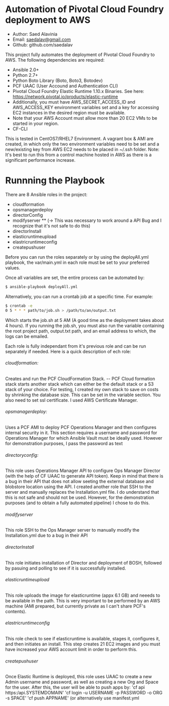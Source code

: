 # Automation of Pivotal Cloud Foundry deployment to AWS 
- Author: Saed Alavinia
- Email: saedalav@gmail.com
- Github: github.com/saedalav 

This project fully automates the deployment of Pivotal Cloud Foundry to AWS. The following dependencies are required: 
- Ansible 2.0+
- Python 2.7+
- Python Boto Library (Boto, Boto3, Botodev)
- PCF UAAC (User Accound and Authentication CLI) 
- Pivotal Cloud Foundry Elastic Runtime 1.10.x Binaries. See here: https://network.pivotal.io/products/elastic-runtime
- Additionally, you must have AWS_SECRET_ACCESS_ID and AWS_ACCESS_KEY environment variables set and a key for accessing EC2 instances in the desired region must be available.   
- Note that your AWS Account must allow more than 20 EC2 VMs to be started in your region. 
- CF-CLI 

This is tested in CentOS7/RHEL7 Environment. A vagrant box & AMI are created, in which only the two environment variables need to be set and a new/existing key from AWS EC2 needs to be placed in ~/.ssh folder. 
Note: It's best to run this from a control machine hosted in AWS as there is a significant performance increase. 


# Runnning the Playbook

There are 8 Ansible roles in the project: 
- cloudformation
- opsmanagerdeploy
- directorConfig
- modifyserver ** (-> This was necessary to work around a API Bug and I recognize that it's not safe to do this) 
- directorInstall
- elasticruntimeupload
- elastricruntimeconfig
- createpushuser

Before you can run the roles separately or by using the deployAll.yml playbook, the var/main.yml in each role must be set to your preferred values. 

Once all variables are set, the entire process can be automated by:

```sh
$ ansible-playbook deployAll.yml
```
 

Alternatively, you can run a crontab job at a specific time. For example: 

```sh
$ crontab -e
0 5 * * * path/to/job.sh > /path/to/an/output.txt
```

Which starts the job.sh at 5 AM (A good time as the deployment takes about 4 hours). If you running the job.sh, you must also run the variable containing the root project path, output.txt path, and an email address to which, the logs can be emailed. 


Each role is fully independant from it's previous role and can be run separately if needed. Here is a quick description of ech role: 


###### cloudformation: 
Creates and run the PCF CloudFormation Stack. 
 -- PCF Cloud formation stack starts another stack which can either be the default stack or a S3 stack of your choice. For testing, I created my own stack to save on costs by shrinking the database size. This can be set in the variable section. You also need to set ssl certificate. I used AWS Certificate Manager.
 
###### opsmanagerdeploy: 
Uses a PCF AMI to deploy PCF Operations Manager and then configures internal security in it. 
This section requires a username and password for Operations Manager for which Ansible Vault must be ideally used. However for demonstration purposes, I pass the password as text

###### directoryconfig: 
This role uses Operations Manager API to configure Ops Manager Director (with the help of CF UAAC to generate API token). Keep in mind that there is a bug in their API that does not allow seeting the external database and blobstore location using the API. I created another role that SSH to the server and manually replaces the Installation.yml file. I do understand that this is not safe and should not be used. However, for the demonstration purposes (and to obtain a fully automated pipeline) I chose to do this. 

###### modifyserver
This role SSH to the Ops Manager server to manually modify the Installation.yml due to a bug in their API

###### directorInstall
This role initiates installation of Director and deployment of BOSH, followed by pasuing and polling to see if it is successfully installed. 

###### elasticruntimeupload
This role uploads the image for elasticruntime (appx 6.1 GB) and neeeds to be available in the path. This is very important to be performed by an AWS machine (AMI prepared, but currently private as I can't share PCF's contents). 

###### elastricruntimeconfig
This role check to see if elasticruntime is available, stages it, configures it, and then initiates an install. This step creates 21 EC2 images and you must have increased your AWS account limit in order to perform this.


###### createpushuser
Once Elastic Runtime is deployed, this role uses UAAC to create a new Admin username and password, as well as creating a new Org and Space for the user. After this, the user will be able to push apps by: 
 'cf api https:/api.SYSTEMDOMAIN'
 'cf login -u USERNAME -p PASSWORD -o ORG -s SPACE'
 'cf push APPNAME' (or alternatively use manifest.yml
